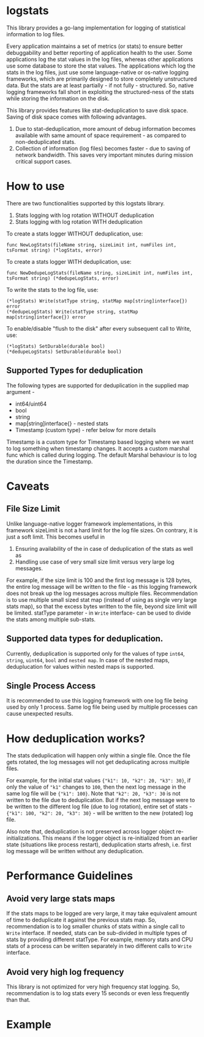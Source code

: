 # logstats

This library provides a go-lang implementation for logging of statistical information to log files.

Every application maintains a set of metrics (or stats) to ensure better debuggability and better reporting of application health to the user. Some applications log the stat values in the log files, whereas other applications use some database to store the stat values. The applications which log the stats in the log files, just use some language-native or os-native logging frameworks, which are primarily designed to store completely unstructured data. But the stats are at least partially - if not fully - structured. So, native logging frameworks fall short in exploiting the structured-ness of the stats while storing the information on the disk.

This library provides features like stat-deduplication to save disk space. Saving of disk space comes with following advantages.

1. Due to stat-deduplication, more amount of debug information becomes available with same amount of space requirement - as compared to non-deduplicated stats.
2. Collection of information (log files) becomes faster - due to saving of network bandwidth. This saves very important minutes during mission critical support cases.

# How to use

There are two functionalities supported by this logstats library.

1. Stats logging with log rotation WITHOUT deduplication
2. Stats logging with log rotation WITH deduplication

To create a stats logger WITHOUT deduplication, use:

```
func NewLogStats(fileName string, sizeLimit int, numFiles int, tsFormat string) (*logStats, error)
```

To create a stats logger WITH deduplication, use:

```
func NewDedupeLogStats(fileName string, sizeLimit int, numFiles int, tsFormat string) (*dedupeLogStats, error)
```

To write the stats to the log file, use:

```
(*logStats) Write(statType string, statMap map[string]interface{}) error
(*dedupeLogStats) Write(statType string, statMap map[string]interface{}) error
```

To enable/disable "flush to the disk" after every subsequent call to Write, use:

```
(*logStats) SetDurable(durable bool)
(*dedupeLogStats) SetDurable(durable bool)
```

## Supported Types for deduplication

The following types are supported for deduplication in the supplied map argument -

-   int64/uint64
-   bool
-   string
-   map[string]interface{} - nested stats
-   Timestamp (custom type) - refer below for more details

Timestamp is a custom type for Timestamp based logging where we want to log something when timestamp changes.
It accepts a custom marshal func which is called during logging. The default Marshal behaviour is to log the duration since the Timestamp.

# Caveats

## File Size Limit

Unlike language-native logger framework implementations, in this framework sizeLimit is not a hard limit for the log file sizes. On contrary, it is just a soft limit. This becomes useful in

1. Ensuring availability of the in case of deduplication of the stats as well as
2. Handling use case of very small size limit versus very large log messages.

For example, if the size limit is 100 and the first log message is 128 bytes, the entire log message will be written to the file - as this logging framework does not break up the log messages across multiple files. Recommendation is to use multiple small sized stat map (instead of using as single very large stats map), so that the excess bytes written to the file, beyond size limit will be limited. statType parameter - in `Write` interface- can be used to divide the stats among multiple sub-stats.

## Supported data types for deduplication.

Currently, deduplication is supported only for the values of type `int64`, `string`, `uint64`, `bool` and `nested map`. In case of the nested maps, deduplucation for values within nested maps is supported.

## Single Process Access

It is recommended to use this logging framework with one log file being used by only 1 process. Same log file being used by multiple processes can cause unexpected results.

# How deduplication works?

The stats deduplication will happen only within a single file. Once the file gets rotated, the log messages will not get deduplicating across multiple files.

For example, for the initial stat values `{"k1": 10, "k2": 20, "k3": 30}`, if only the value of `"k1"` changes to `100`, then the next log message in the same log file will be `{"k1": 100}`. Note that `"k2": 20, "k3": 30` is not written to the file due to deduplication. But if the next log message were to be written to the different log file (due to log rotation), entire set of stats - `{"k1": 100, "k2": 20, "k3": 30}` - will be written to the new (rotated) log file.

Also note that, deduplication is not preserved across logger object re-initializations. This means if the logger object is re-initialized from an earlier state (situations like process restart), deduplication starts afresh, i.e. first log message will be written without any deduplication.

# Performance Guidelines

## Avoid very large stats maps

If the stats maps to be logged are very large, it may take equivalent amount of time to deduplicate it against the previous stats map. So, recommendation is to log smaller chunks of stats within a single call to `Write` interface. If needed, stats can be sub-divided in multiple types of stats by providing different statType. For example, memory stats and CPU stats of a process can be written separately in two different calls to `Write` interface.

## Avoid very high log frequency

This library is not optimized for very high frequency stat logging. So, recommendation is to log stats every 15 seconds or even less frequently than that.

# Example
